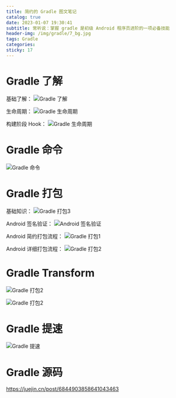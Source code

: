 ```yaml
---
title: 简约的 Gradle 图文笔记
catalog: true
date: 2023-01-07 19:30:41
subtitle: 常听说：掌握 gradle 是初级 Android 程序员进阶的一项必备技能
header-img: /img/gradle/7_bg.jpg
tags: Gradle
categories:
sticky: 17
---
```


# Gradle 了解

基础了解：
![Gradle 了解](../../img/gradle/了解Gradle.png)

生命周期：
![Gradle 生命周期](../../img/gradle/Gradle生命周期.png)

构建阶段 Hook：
![Gradle 生命周期](../../img/gradle/构建阶段hook.png)


# Gradle 命令

![Gradle 命令](../../img/gradle/gradlew命令.png)

# Gradle 打包

基础知识：
![Gradle 打包3](../../img/gradle/Android打包.png)

Android 签名验证：
![Android 签名验证](../../img/gradle/签名验证.png)

Android 简约打包流程：
![Gradle 打包1](../../img/gradle/打包1.png)

Android 详细打包流程：
![Gradle 打包2](../../img/gradle/打包2.png)

# Gradle Transform

![Gradle 打包2](../../img/gradle/Transform.png)

![Gradle 打包2](../../img/gradle/Transform2.png)


# Gradle 提速

![Gradle 提速](../../img/gradle/Gradle提速.png)

# Gradle 源码

https://juejin.cn/post/6844903858641043463